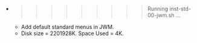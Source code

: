 * >>>>>>>>> Running inst-std-00-jwm.sh ...
  * Add default standard menus in JWM.
  * Disk size = 2201928K. Space Used = 4K.

